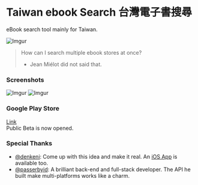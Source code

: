 # Taiwan ebook Search 台灣電子書搜尋
eBook search tool mainly for Taiwan.

![Imgur](https://i.imgur.com/B3vzhTQ.jpg)
> How can I search multiple ebook stores at once?
> - Jean Miélot did not said that.

### Screenshots
![Imgur](https://i.imgur.com/bhi6XPm.png?1) ![Imgur](https://i.imgur.com/p5fhQDh.png?1)

### Google Play Store
[Link](https://goo.gl/hgKiK4)
<br> Public Beta is now opened.

### Special Thanks
 - [@denkeni](https://twitter.com/denkeni): Come up with this idea and make it real. An [iOS App](https://goo.gl/qDGLsQ) is available too.
 - [@passerbyid](https://twitter.com/passerbyid): A brilliant back-end and full-stack developer. The API he built make multi-platforms works like a charm.
 

